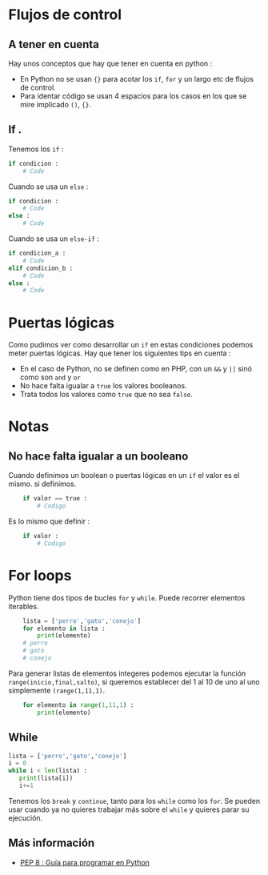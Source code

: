 # Flujos de control
## A tener en cuenta
Hay unos conceptos que hay que tener en cuenta en python : 
* En Python no se usan `{}` para acotar los `if`, `for` y un largo etc
  de flujos de control.
* Para identar código se usan 4 espacios para los casos en los que se mire
  implicado `()`, `{}`.

## If .
Tenemos los `if` : 
```python
if condicion :
    # Code
```
Cuando se usa un `else` : 
```python
if condicion :
    # Code
else : 
    # Code
```
Cuando se usa un `else-if` : 
```python
if condicion_a :
    # Code
elif condicion_b :
    # Code
else : 
    # Code
```
# Puertas lógicas

Como pudimos ver como desarrollar un `if` en estas condiciones podemos meter puertas lógicas. Hay que tener los 
siguientes tips en cuenta : 
* En el caso de Python, no se definen como en PHP, con un `&&` y `||` sinó como son `and` y `or`
* No hace falta igualar a `true` los valores booleanos.
* Trata todos los valores como `true` que no sea `false`.

# Notas

## No hace falta igualar a un booleano

Cuando definimos un boolean o puertas lógicas en un `if` el valor es el mismo. si definimos.
```python
    if valor == true :
        # Codigo
```
Es lo mismo que definir :
```python
    if valor :
        # Codigo
```
# For loops
Python tiene dos tipos de bucles `for` y `while`. Puede recorrer elementos iterables.
```python
    lista = ['perro','gato','conejo']
    for elemento in lista :
        print(elemento)
    # perro
    # gato
    # conejo
```
Para generar listas de elementos integeres podemos ejecutar la función `range(inicio,final,salto)`, si queremos 
establecer del 1 al 10 de uno al uno simplemente `(range(1,11,1)`.
```python
    for elemento in range(1,11,1) :
        print(elemento)
```
## While
```python
lista = ['perro','gato','conejo']
i = 0
while i < len(lista) :
   print(lista[i])
   i+=1
```
Tenemos los `break` y `continue`, tanto para los `while` como los `for`. Se pueden usar cuando ya no quieres trabajar 
más sobre el `while` y quieres parar su ejecución.
## Más información
 * [PEP 8 : Guía para programar en Python](https://www.python.org/dev/peps/pep-0008/#tabs-or-spaces)
